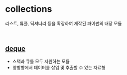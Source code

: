 # collections
리스트, 튜플, 딕셔너리 등을 확장하여 제작된 파이썬의 내장 모듈

<br>

## [deque](./deque.md)
- 스택과 큐를 모두 지원하는 모듈
- 양방향에서 데이터를 삽입 및 추출할 수 있는 자료형
